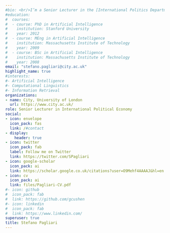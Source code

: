 ```yaml
---
#bio: <br/>I’m a Senior Lecturer in the [International Politics Department]("https://www.city.ac.uk/about/schools/arts-social-sciences/international-politics") at City, University of London. My research covers a number of themes related to international and comparative political economy, with a particular focus on the political economy of finance.
#education:
#  courses:
#  - course: PhD in Artificial Intelligence
#    institution: Stanford University
#    year: 2012
#  - course: MEng in Artificial Intelligence
#    institution: Massachusetts Institute of Technology
#    year: 2009
#  - course: BSc in Artificial Intelligence
#    institution: Massachusetts Institute of Technology
#    year: 2008
email: "stefano.pagliari@city.ac.uk"
highlight_name: true
#interests:
#- Artificial Intelligence
#- Computational Linguistics
#- Information Retrieval
organizations:
- name: City, University of London
  url: https://www.city.ac.uk/
role: Senior Lecturer in International Political Economy
social:
- icon: envelope
  icon_pack: fas
  link: /#contact
- display:
    header: true
- icon: twitter
  icon_pack: fab
  label: Follow me on Twitter
  link: https://twitter.com/SPagliari
- icon: google-scholar
  icon_pack: ai
  link: https://scholar.google.co.uk/citations?user=O9Mehf4AAAAJ&hl=en
- icon: cv
  icon_pack: ai
  link: files/Pagliari-CV.pdf
#- icon: github
#  icon_pack: fab
#  link: https://github.com/gcushen
#- icon: linkedin
#  icon_pack: fab
#  link: https://www.linkedin.com/
superuser: true
title: Stefano Pagliari
---
```

